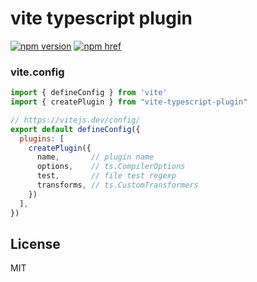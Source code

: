 # vite typescript plugin


[![npm version][npm-version-src]][npm-version-href]
[![npm href][standard-js-src]][standard-js-href]

### vite.config
```js
import { defineConfig } from 'vite'
import { createPlugin } from "vite-typescript-plugin"

// https://vitejs.dev/config/
export default defineConfig({
  plugins: [
    createPlugin({
      name,       // plugin name 
      options,    // ts.CompilerOptions 
      test,       // file test regexp 
      transforms, // ts.CustomTransformers
    })
  ],
}) 
```



## License

MIT

<!-- Refs -->
[standard-js-src]: https://img.shields.io/badge/license-MIT-brightgreen?&style=flat-square
[standard-js-href]: https://github.com/Generalsimus/KIX/blob/master/LICENSE

[npm-version-src]: https://img.shields.io/npm/v/vite-typescript-plugin?&style=flat-square
[npm-version-href]: https://www.npmjs.com/package/vite-typescript-plugin



 
